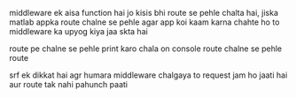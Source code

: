 middleware ek aisa function hai jo kisis bhi route se pehle chalta hai,
jiska matlab appka route chalne se pehle agar app koi kaam karna chahte
ho to middleware ka upyog kiya jaa skta hai

route pe chalne se pehle print karo chala on console route chalne se pehle
route

srf ek dikkat hai agr humara middleware chalgaya to request jam ho jaati
hai aur route tak nahi pahunch paati
